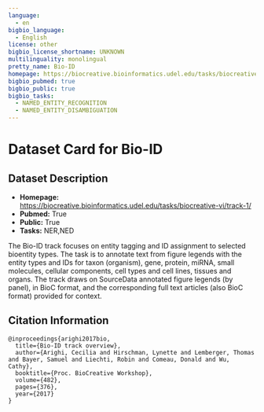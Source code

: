 ```yaml
---
language:
  - en 
bigbio_language:
  - English
license: other 
bigbio_license_shortname: UNKNOWN
multilinguality: monolingual
pretty_name: Bio-ID
homepage: https://biocreative.bioinformatics.udel.edu/tasks/biocreative-vi/track-1/
bigbio_pubmed: true
bigbio_public: true
bigbio_tasks:
  - NAMED_ENTITY_RECOGNITION 
  - NAMED_ENTITY_DISAMBIGUATION
---
```



# Dataset Card for Bio-ID

## Dataset Description

- **Homepage:** https://biocreative.bioinformatics.udel.edu/tasks/biocreative-vi/track-1/
- **Pubmed:** True
- **Public:** True
- **Tasks:** NER,NED 


The Bio-ID track focuses on entity tagging and ID assignment to selected bioentity types.
The task is to annotate text from figure legends with the entity types and IDs for taxon (organism), gene, protein, miRNA, small molecules,
cellular components, cell types and cell lines, tissues and organs. The track draws on SourceData annotated figure
legends (by panel), in BioC format, and the corresponding full text articles (also BioC format) provided for context.


## Citation Information

```
@inproceedings{arighi2017bio,
  title={Bio-ID track overview},
  author={Arighi, Cecilia and Hirschman, Lynette and Lemberger, Thomas and Bayer, Samuel and Liechti, Robin and Comeau, Donald and Wu, Cathy},
  booktitle={Proc. BioCreative Workshop},
  volume={482},
  pages={376},
  year={2017}
}
```
